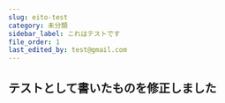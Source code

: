 ```yaml
---
slug: eito-test
category: 未分類
sidebar_label: これはテストです
file_order: 1
last_edited_by: test@gmail.com
---
```

## テストとして書いたものを修正しました